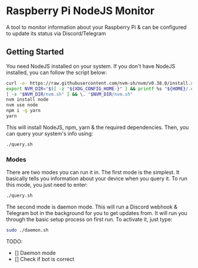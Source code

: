 # Raspberry Pi NodeJS Monitor

A tool to monitor information about your Raspberry Pi & can be configured to update its status via Discord/Telegram

## Getting Started

You need NodeJS installed on your system. If you don't have NodeJS installed, you can follow the script below:

```bash
curl -o- https://raw.githubusercontent.com/nvm-sh/nvm/v0.38.0/install.sh | bash
export NVM_DIR="$([ -z "${XDG_CONFIG_HOME-}" ] && printf %s "${HOME}/.nvm" || printf %s "${XDG_CONFIG_HOME}/nvm")"
[ -s "$NVM_DIR/nvm.sh" ] && \. "$NVM_DIR/nvm.sh"
nvm install node
nvm use node
npm i -g yarn
yarn
```

This will install NodeJS, npm, yarn & the required dependencies. Then, you can query your system's info using:

```bash
./query.sh
```

### Modes

There are two modes you can run it in. The first mode is the simplest. It basically tells you information about your device when you query it. To run this mode, you just need to enter:

```bash
./query.sh
```

The second mode is daemon mode. This will run a Discord webhook & Telegram bot in the background for you to get updates from. It will run you through the basic setup process on first run. To activate it, just type:

```bash
sudo ./daemon.sh
```

TODO:

- [] Daemon mode
- [] Check if bot is correct
